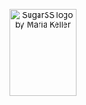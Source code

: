 <p align="center">
	<img width="120" height="155"
		title="SugarSS logo by Maria Keller"
		src="http://malyutinegor.github.io/value-sync/1.svg">
</p>
